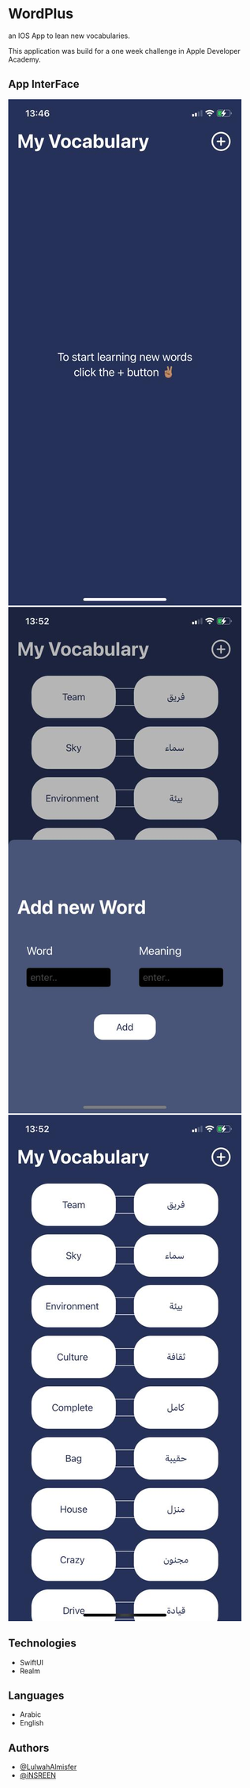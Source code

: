 # WordPlus
an IOS App to lean new vocabularies.

This application was build for a one week challenge in Apple Developer Academy.

## App InterFace
![](1.jpg)
![](3.jpg)
![](2.jpg)

## Technologies 
- SwiftUI
- Realm

## Languages 
- Arabic
- English

## Authors
- [@LulwahAlmisfer](https://github.com/LulwahAlmisfer)
- [@iNSREEN](https://github.com/iNSREEN)

